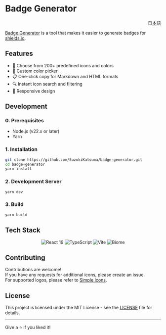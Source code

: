# Badge Generator
<p align="right">
  <a href="/docs/README-ja.md">日本語</a>
</p>

[Badge Generator](https://SuzukiKatsuma.github.io/badge-generator) is a tool that makes it easier to generate badges for [shields.io](https://shields.io/).

## Features
- 🤏 Choose from 200+ predefined icons and colors
- 🎨 Custom color picker
- 📋 One-click copy for Markdown and HTML formats
- 🔍 Instant icon search and filtering
- 📱 Responsive design

## Development

### 0. Prerequisites
- Node.js (v22.x or later)
- Yarn

### 1. Installation
```bash
git clone https://github.com/SuzukiKatsuma/badge-generator.git
cd badge-generator
yarn install
```

### 2. Development Server
```bash
yarn dev
```

### 3. Build
```bash
yarn build
```

## Tech Stack
<p align="center">
  <img src="https://img.shields.io/badge/React%2019-20232a.svg?logo=react&style=for-the-badge" alt="React 19" />
  <img src="https://img.shields.io/badge/TypeScript-f7f7f7.svg?logo=typescript&style=for-the-badge" alt="TypeScript" />
  <img src="https://img.shields.io/badge/Vite-f6f6f7.svg?logo=vite&style=for-the-badge" alt="Vite" />
  <img src="https://img.shields.io/badge/Biome-17181c.svg?logo=biome&style=for-the-badge" alt="Biome" />
</p>

## Contributing
Contributions are welcome!  
If you have any requests for additional icons, please create an issue.  
For supported logos, please refer to [Simple Icons](https://simpleicons.org/).

## License
This project is licensed under the MIT License - see the [LICENSE](LICENSE) file for details.

---

Give a ⭐️ if you liked it!
